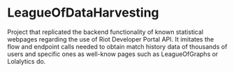 # LeagueOfDataHarvesting
Project that replicated the backend functionality of known statistical webpages regarding the use of Riot Developer Portal API. It imitates the flow and endpoint calls needed to obtain match history data of thousands of users and specific ones as well-know pages such as LeagueOfGraphs or Lolalytics do.
